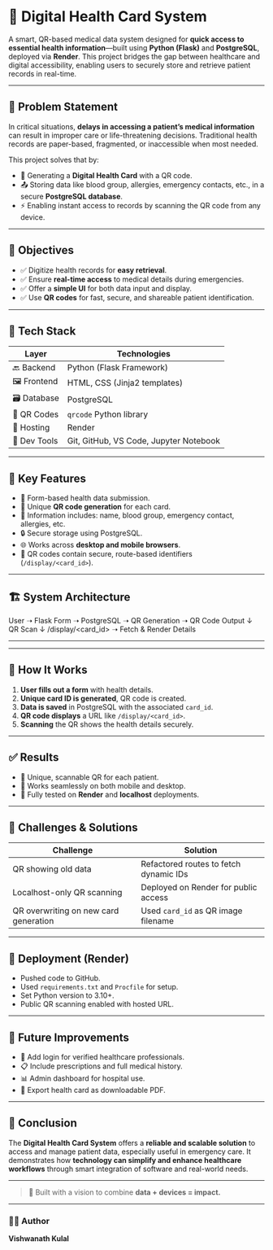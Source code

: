 # 🏥 Digital Health Card System

A smart, QR-based medical data system designed for **quick access to essential health information**—built using **Python (Flask)** and **PostgreSQL**, deployed via **Render**. This project bridges the gap between healthcare and digital accessibility, enabling users to securely store and retrieve patient records in real-time.

---

## 🚨 Problem Statement

In critical situations, **delays in accessing a patient’s medical information** can result in improper care or life-threatening decisions. Traditional health records are paper-based, fragmented, or inaccessible when most needed.

This project solves that by:
- 📱 Generating a **Digital Health Card** with a QR code.
- 📤 Storing data like blood group, allergies, emergency contacts, etc., in a secure **PostgreSQL database**.
- ⚡ Enabling instant access to records by scanning the QR code from any device.

---

## 🎯 Objectives

- ✅ Digitize health records for **easy retrieval**.
- ✅ Ensure **real-time access** to medical details during emergencies.
- ✅ Offer a **simple UI** for both data input and display.
- ✅ Use **QR codes** for fast, secure, and shareable patient identification.

---

## 🧰 Tech Stack

| Layer        | Technologies                                |
|--------------|---------------------------------------------|
| 🔙 Backend   | Python (Flask Framework)                    |
| 🖼️ Frontend  | HTML, CSS (Jinja2 templates)                |
| 🗃️ Database  | PostgreSQL                                  |
| 🔲 QR Codes  | `qrcode` Python library                     |
| 🚀 Hosting   | Render                                       |
| 🔧 Dev Tools | Git, GitHub, VS Code, Jupyter Notebook      |

---

## 🔑 Key Features

- 📝 Form-based health data submission.
- 🧾 Unique **QR code generation** for each card.
- 🧠 Information includes: name, blood group, emergency contact, allergies, etc.
- 🔒 Secure storage using PostgreSQL.
- 🌐 Works across **desktop and mobile browsers**.
- 🔗 QR codes contain secure, route-based identifiers (`/display/<card_id>`).

---

## 🏗️ System Architecture
User ➝ Flask Form ➝ PostgreSQL ➝ QR Generation ➝ QR Code Output
↓
QR Scan
↓
/display/<card_id> ➝ Fetch & Render Details


---


---

## 🧪 How It Works

1. **User fills out a form** with health details.
2. **Unique card ID is generated**, QR code is created.
3. **Data is saved** in PostgreSQL with the associated `card_id`.
4. **QR code displays** a URL like `/display/<card_id>`.
5. **Scanning** the QR shows the health details securely.

---

## ✅ Results

- 🔐 Unique, scannable QR for each patient.
- 📱 Works seamlessly on both mobile and desktop.
- 🧪 Fully tested on **Render** and **localhost** deployments.

---

## 🧩 Challenges & Solutions

| Challenge                              | Solution                                |
|----------------------------------------|-----------------------------------------|
| QR showing old data                    | Refactored routes to fetch dynamic IDs  |
| Localhost-only QR scanning             | Deployed on Render for public access    |
| QR overwriting on new card generation  | Used `card_id` as QR image filename     |

---

## 🚀 Deployment (Render)

- Pushed code to GitHub.
- Used `requirements.txt` and `Procfile` for setup.
- Set Python version to 3.10+.
- Public QR scanning enabled with hosted URL.

---

## 🔮 Future Improvements

- 🔐 Add login for verified healthcare professionals.
- 📋 Include prescriptions and full medical history.
- 📊 Admin dashboard for hospital use.
- 🧾 Export health card as downloadable PDF.

---

## 🧠 Conclusion

The **Digital Health Card System** offers a **reliable and scalable solution** to access and manage patient data, especially useful in emergency care. It demonstrates how **technology can simplify and enhance healthcare workflows** through smart integration of software and real-world needs.

---

> 📌 Built with a vision to combine **data + devices = impact.**

---

### 👨‍💻 Author

**Vishwanath Kulal**

